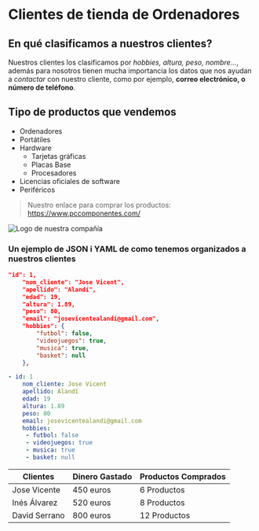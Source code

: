 # Clientes de tienda de Ordenadores

## En qué clasificamos a nuestros clientes?

Nuestros clientes los clasificamos por *hobbies, altura, peso, nombre...*, además para nosotros tienen mucha importancia los datos que nos ayudan a *contactar* con nuestro cliente, como por ejemplo, **correo electrónico, o número de teléfono**.

<!--Lista sin orden en concreto-->
## Tipo de productos que vendemos

* Ordenadores
* Portátiles
* Hardware
    * Tarjetas gráficas
    * Placas Base
    * Procesadores
* Licencias oficiales de software
* Periféricos

>Nuestro enlace para comprar los productos:  
https://www.pccomponentes.com/  

![Logo de nuestra compañía](https://s10.s3c.es/imag/_v0/770x420/e/0/2/700x420_Nuevo-Logo-PcComponentes-770.jpg)

### Un ejemplo de JSON i YAML de como tenemos organizados a nuestros clientes

<!--Bloque de código-->
```JSON
"id": 1,
    "nom_cliente": "Jose Vicent",
    "apellido": "Alandí",
    "edad": 19,
    "altura": 1.89,
    "peso": 80,
    "email": "josevicentealandí@gmail.com",
    "hobbies": {
        "futbol": false,
        "videojuegos": true,
        "musica": true,
        "basket": null
    },
```
```YAML
- id: 1
    nom_cliente: Jose Vicent
    apellido: Alandí
    edad: 19
    altura: 1.89
    peso: 80
    email: josevicentealandi@gmail.com
    hobbies:
     - futbol: false
     - videojuegos: true
     - musica: true
     - basket: null
```

| Clientes | Dinero Gastado | Productos Comprados  
| --- | --- | ---
| Jose Vicente | 450 euros | 6 Productos
| Inés Álvarez | 520 euros | 8 Productos
| David Serrano | 800 euros | 12 Productos
